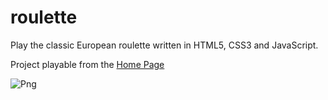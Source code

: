 # roulette
Play the classic European roulette written in HTML5, CSS3 and JavaScript.

Project playable from the [Home Page](https://danielecampione.github.io/)

![Png](https://i.ibb.co/7CrJ6Dc/Immagine-2024-10-08-230548.png)
